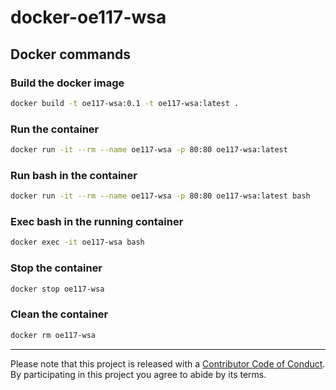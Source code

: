 # docker-oe117-wsa



## Docker commands

### Build the docker image

```bash
docker build -t oe117-wsa:0.1 -t oe117-wsa:latest .
```

### Run the container

```bash
docker run -it --rm --name oe117-wsa -p 80:80 oe117-wsa:latest
```

### Run bash in the container

```bash
docker run -it --rm --name oe117-wsa -p 80:80 oe117-wsa:latest bash
```

### Exec bash in the running container

```bash
docker exec -it oe117-wsa bash
```

### Stop the container

```bash
docker stop oe117-wsa
```

### Clean the container

```bash
docker rm oe117-wsa
```

- - -

Please note that this project is released with a [Contributor Code of Conduct](code-of-conduct.md). By participating in this project you agree to abide by its terms.
